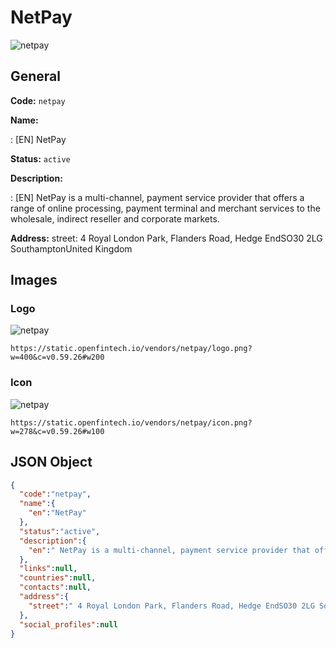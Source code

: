 
# NetPay 
![netpay](https://static.openfintech.io/vendors/netpay/logo.png?w=400&c=v0.59.26#w200)  

## General 
 
**Code:** `netpay` 
 
**Name:** 
 
:	[EN] NetPay 
 
**Status:** `active` 
 
**Description:** 
 
: [EN]  NetPay is a multi-channel, payment service provider that offers a range of online processing, payment terminal and merchant services to the wholesale, indirect reseller and corporate markets.  
 
**Address:** 
street:  4 Royal London Park, Flanders Road, Hedge EndSO30 2LG SouthamptonUnited Kingdom  

## Images 

### Logo 
 
![netpay](https://static.openfintech.io/vendors/netpay/logo.png?w=400&c=v0.59.26#w200)  

```
https://static.openfintech.io/vendors/netpay/logo.png?w=400&c=v0.59.26#w200
```  

### Icon 
 
![netpay](https://static.openfintech.io/vendors/netpay/icon.png?w=278&c=v0.59.26#w100)  

```
https://static.openfintech.io/vendors/netpay/icon.png?w=278&c=v0.59.26#w100
```  

## JSON Object 

```json
{
  "code":"netpay",
  "name":{
    "en":"NetPay"
  },
  "status":"active",
  "description":{
    "en":" NetPay is a multi-channel, payment service provider that offers a range of online processing, payment terminal and merchant services to the wholesale, indirect reseller and corporate markets. "
  },
  "links":null,
  "countries":null,
  "contacts":null,
  "address":{
    "street":" 4 Royal London Park, Flanders Road, Hedge EndSO30 2LG SouthamptonUnited Kingdom "
  },
  "social_profiles":null
}
```  
